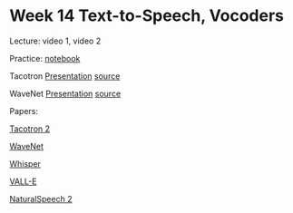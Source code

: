 # Week 14 Text-to-Speech, Vocoders

Lecture: video 1, video 2

Practice: [notebook](./WaveNet.ipynb)


Tacotron [Presentation](https://docs.google.com/presentation/d/1cQfSU3lKmVR3RRdZ7v_J4jnk6J0-vnhESQWt1FXi_TM/edit?usp=sharing) [source](https://github.com/markovka17/dla/tree/2024/week09)

WaveNet [Presentation](https://docs.google.com/presentation/d/1ZZp_tNfZAu5QQW4Rk_8Tqp_cnbrjcMEjrk8NzJsAxDo/edit?usp=sharing) [source](https://github.com/markovka17/dla/tree/2024/week10)

Papers:

[Tacotron 2](https://arxiv.org/abs/1712.05884)

[WaveNet](https://arxiv.org/abs/1609.03499)

[Whisper](https://arxiv.org/abs/2212.04356)

[VALL-E](https://arxiv.org/abs/2301.02111)

[NaturalSpeech 2](https://arxiv.org/abs/2304.09116)